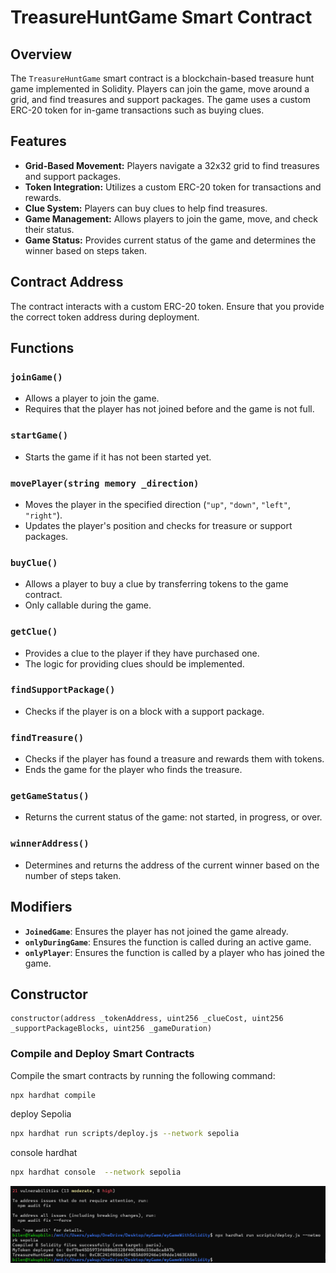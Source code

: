# TreasureHuntGame Smart Contract

## Overview

The `TreasureHuntGame` smart contract is a blockchain-based treasure hunt game implemented in Solidity. Players can join the game, move around a grid, and find treasures and support packages. The game uses a custom ERC-20 token for in-game transactions such as buying clues.

## Features

- **Grid-Based Movement:** Players navigate a 32x32 grid to find treasures and support packages.
- **Token Integration:** Utilizes a custom ERC-20 token for transactions and rewards.
- **Clue System:** Players can buy clues to help find treasures.
- **Game Management:** Allows players to join the game, move, and check their status.
- **Game Status:** Provides current status of the game and determines the winner based on steps taken.

## Contract Address

The contract interacts with a custom ERC-20 token. Ensure that you provide the correct token address during deployment.

## Functions

### `joinGame()`

- Allows a player to join the game.
- Requires that the player has not joined before and the game is not full.

### `startGame()`

- Starts the game if it has not been started yet.

### `movePlayer(string memory _direction)`

- Moves the player in the specified direction (`"up"`, `"down"`, `"left"`, `"right"`).
- Updates the player's position and checks for treasure or support packages.

### `buyClue()`

- Allows a player to buy a clue by transferring tokens to the game contract.
- Only callable during the game.

### `getClue()`

- Provides a clue to the player if they have purchased one.
- The logic for providing clues should be implemented.

### `findSupportPackage()`

- Checks if the player is on a block with a support package.

### `findTreasure()`

- Checks if the player has found a treasure and rewards them with tokens.
- Ends the game for the player who finds the treasure.

### `getGameStatus()`

- Returns the current status of the game: not started, in progress, or over.

### `winnerAddress()`

- Determines and returns the address of the current winner based on the number of steps taken.

## Modifiers

- **`JoinedGame`**: Ensures the player has not joined the game already.
- **`onlyDuringGame`**: Ensures the function is called during an active game.
- **`onlyPlayer`**: Ensures the function is called by a player who has joined the game.

## Constructor

```solidity
constructor(address _tokenAddress, uint256 _clueCost, uint256 _supportPackageBlocks, uint256 _gameDuration)
```

### Compile and Deploy Smart Contracts

Compile the smart contracts by running the following command:

```sh
npx hardhat compile
```

deploy Sepolia
```sh
npx hardhat run scripts/deploy.js --network sepolia
```

console hardhat
```sh
npx hardhat console  --network sepolia
```

![Example](./images/example.png)

